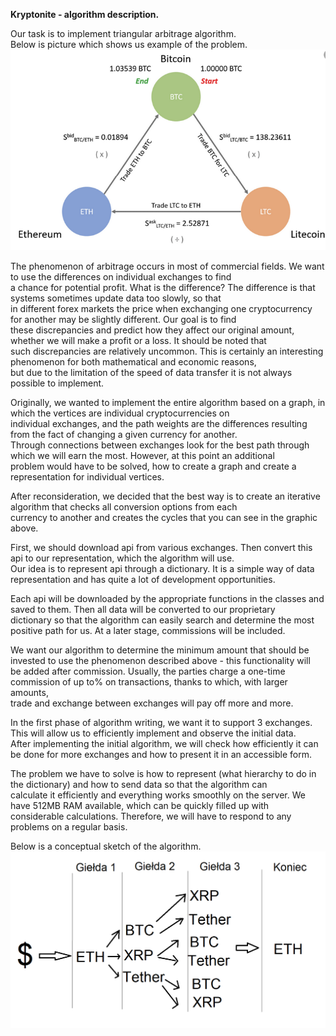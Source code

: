 **Kryptonite - algorithm description.**

Our task is to implement triangular arbitrage algorithm. <br>
Below is picture which shows us example of the problem. <br>
![image](triangle_arbitrage.png)

The phenomenon of arbitrage occurs in most of commercial fields. We want to use the differences on individual exchanges to find <br>
a chance for potential profit. What is the difference? The difference is that systems sometimes update data too slowly, so that <br>
in different forex markets the price when exchanging one cryptocurrency for another may be slightly different. Our goal is to find <br>
these discrepancies and predict how they affect our original amount, whether we will make a profit or a loss. It should be noted that <br>
such discrepancies are relatively uncommon. This is certainly an interesting phenomenon for both mathematical and economic reasons, <br>
but due to the limitation of the speed of data transfer it is not always possible to implement.

Originally, we wanted to implement the entire algorithm based on a graph, in which the vertices are individual cryptocurrencies on <br>
individual exchanges, and the path weights are the differences resulting from the fact of changing a given currency for another. <br>
Through connections between exchanges look for the best path through which we will earn the most. However, at this point an additional <br>
problem would have to be solved, how to create a graph and create a representation for individual vertices.

After reconsideration, we decided that the best way is to create an iterative algorithm that checks all conversion options from each <br>
currency to another and creates the cycles that you can see in the graphic above.

First, we should download api from various exchanges. Then convert this api to our representation, which the algorithm will use. <br>
Our idea is to represent api through a dictionary. It is a simple way of data representation and has quite a lot of development opportunities.

Each api will be downloaded by the appropriate functions in the classes and saved to them. Then all data will be converted to our proprietary <br>
dictionary so that the algorithm can easily search and determine the most positive path for us. At a later stage, commissions will be included.

We want our algorithm to determine the minimum amount that should be invested to use the phenomenon described above - this functionality will <br>
be added after commission. Usually, the parties charge a one-time commission of up to% on transactions, thanks to which, with larger amounts, <br>
trade and exchange between exchanges will pay off more and more.

In the first phase of algorithm writing, we want it to support 3 exchanges. This will allow us to efficiently implement and observe the initial data. <br>
After implementing the initial algorithm, we will check how efficiently it can be done for more exchanges and how to present it in an accessible form.

The problem we have to solve is how to represent (what hierarchy to do in the dictionary) and how to send data so that the algorithm can <br>
calculate it efficiently and everything works smoothly on the server. We have 512MB RAM available, which can be quickly filled up with <br>
considerable calculations. Therefore, we will have to respond to any problems on a regular basis.

Below is a conceptual sketch of the algorithm. <br>
![image](arbitrage.png)